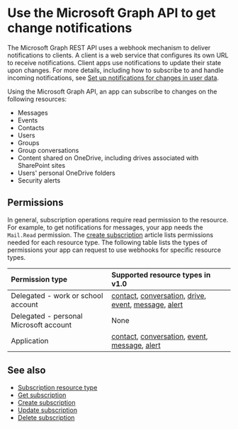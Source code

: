 # Use the Microsoft Graph API to get change notifications

The Microsoft Graph REST API uses a webhook mechanism to deliver notifications to clients. A client is a web service that configures its own URL to receive notifications. Client apps use notifications to update their state upon changes. For more details, including how to subscribe to and handle incoming notifications, see [Set up notifications for changes in user data](/graph/webhooks).

Using the Microsoft Graph API, an app can subscribe to changes on the following resources:

- Messages
- Events
- Contacts
- Users
- Groups
- Group conversations
- Content shared on OneDrive, including drives associated with SharePoint sites
- Users' personal OneDrive folders
- Security alerts

## Permissions

In general, subscription operations require read permission to the resource. For example, to get notifications for messages, your app needs the `Mail.Read` permission. The [create subscription](../api/subscription_post_subscriptions.md) article lists permissions needed for each resource type. The following table lists the types of permissions your app can request to use webhooks for specific resource types.

| Permission type                        | Supported resource types in v1.0                                 |
| :------------------------------------- | :--------------------------------------------------------------- |
| Delegated - work or school account     | [contact][], [conversation][], [drive][], [event][], [message][], [alert][] |
| Delegated - personal Microsoft account | None                                                             |
| Application                            | [contact][], [conversation][], [event][], [message][], [alert][]           |

## See also

- [Subscription resource type](./subscription.md)
- [Get subscription](../api/subscription_get.md)
- [Create subscription](../api/subscription_post_subscriptions.md)
- [Update subscription](../api/subscription_update.md)
- [Delete subscription](../api/subscription_delete.md)

[contact]: ./contact.md
[conversation]: ./conversation.md
[drive]: ./drive.md
[event]: ./event.md
[message]: ./message.md
[alert]: ./alert.md